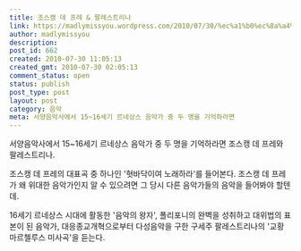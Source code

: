 ```yaml
---
title: 조스캥 데 프레 & 팔레스트리나
link: https://madlymissyou.wordpress.com/2010/07/30/%ec%a1%b0%ec%8a%a4%ec%ba%a5-%eb%8d%b0-%ed%94%84%eb%a0%88-%ed%8c%94%eb%a0%88%ec%8a%a4%ed%8a%b8%eb%a6%ac%eb%82%98/
author: madlymissyou
description:
post_id: 662
created: 2010-07-30 11:05:13
created_gmt: 2010-07-30 02:05:13
comment_status: open
status: publish
post_type: post
layout: post
category: 음악
meta: 서양음악사에서 15~16세기 르네상스 음악가 중 두 명을 기억하라면
---
```


서양음악사에서 15~16세기 르네상스 음악가 중 두 명을 기억하라면 조스캥 데 프레와 팔레스트리나.

조스캥 데 프레의 대표곡 중 하나인 '혓바닥이여 노래하라'를 들어본다. 조스캥 데 프레가 왜 위대한 음악가인지 알 수 있으려면 그 당시 다른 음악가들의 음악을 들어봐야 할텐데.

16세기 르네상스 시대에 활동한 '음악의 왕자', 폴리포니의 완벽을 성취하고 대위법의 표본이 된 음악가, 대응종교개혁으로부터 다성음악을 구한 구세주 팔레스트리나의 '교황 마르첼루스 미사곡'을 듣는다.
